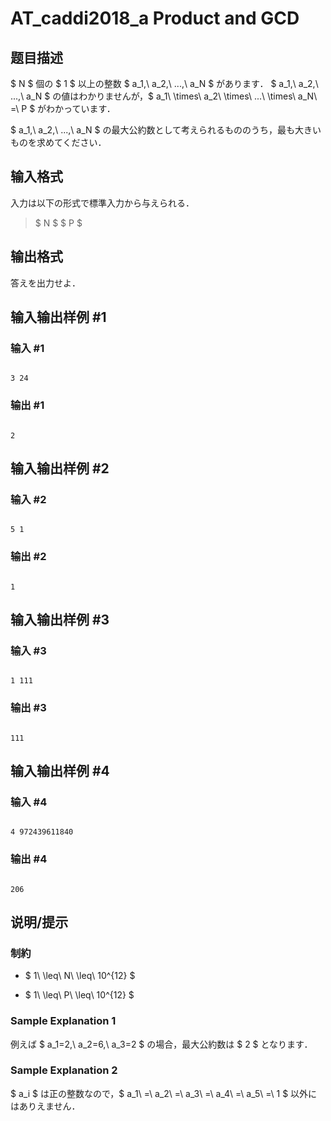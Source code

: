 # AT_caddi2018_a Product and GCD

## 题目描述

[problemUrl]: https://atcoder.jp/contests/caddi2018b/tasks/caddi2018_a

$ N $ 個の $ 1 $ 以上の整数 $ a_1,\ a_2,\ ...,\ a_N $ があります． $ a_1,\ a_2,\ ...,\ a_N $ の値はわかりませんが，$ a_1\ \times\ a_2\ \times\ ...\ \times\ a_N\ =\ P $ がわかっています．

$ a_1,\ a_2,\ ...,\ a_N $ の最大公約数として考えられるもののうち，最も大きいものを求めてください．

## 输入格式

入力は以下の形式で標準入力から与えられる．

> $ N $ $ P $

## 输出格式

答えを出力せよ．

## 输入输出样例 #1

### 输入 #1

```
3 24
```

### 输出 #1

```
2
```

## 输入输出样例 #2

### 输入 #2

```
5 1
```

### 输出 #2

```
1
```

## 输入输出样例 #3

### 输入 #3

```
1 111
```

### 输出 #3

```
111
```

## 输入输出样例 #4

### 输入 #4

```
4 972439611840
```

### 输出 #4

```
206
```

## 说明/提示

### 制約

- $ 1\ \leq\ N\ \leq\ 10^{12} $
- $ 1\ \leq\ P\ \leq\ 10^{12} $

### Sample Explanation 1

例えば $ a_1=2,\ a_2=6,\ a_3=2 $ の場合，最大公約数は $ 2 $ となります．

### Sample Explanation 2

$ a_i $ は正の整数なので，$ a_1\ =\ a_2\ =\ a_3\ =\ a_4\ =\ a_5\ =\ 1 $ 以外にはありえません．